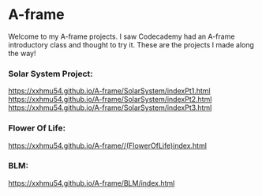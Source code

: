 # A-frame

Welcome to my A-frame projects. I saw Codecademy had an A-frame introductory class and thought to try it. These are the projects I made along the way!


### Solar System Project:
https://xxhmu54.github.io/A-frame/SolarSystem/indexPt1.html
<br>
https://xxhmu54.github.io/A-frame/SolarSystem/indexPt2.html
<br>
https://xxhmu54.github.io/A-frame/SolarSystem/indexPt3.html


### Flower Of Life:
https://xxhmu54.github.io/A-frame//(FlowerOfLife)index.html

### BLM:
https://xxhmu54.github.io/A-frame/BLM/index.html
